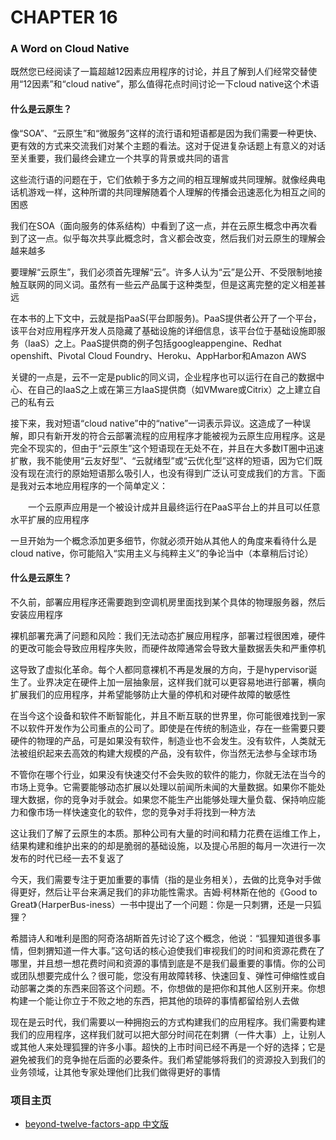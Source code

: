# CHAPTER 16
### A Word on Cloud Native

既然您已经阅读了一篇超越12因素应用程序的讨论，并且了解到人们经常交替使用“12因素”和“cloud native”，那么值得花点时间讨论一下cloud native这个术语

#### 什么是云原生？

像“SOA”、“云原生”和“微服务”这样的流行语和短语都是因为我们需要一种更快、更有效的方式来交流我们对某个主题的看法。这对于促进复杂话题上有意义的对话至关重要，我们最终会建立一个共享的背景或共同的语言

这些流行语的问题在于，它们依赖于多方之间的相互理解或共同理解。就像经典电话机游戏一样，这种所谓的共同理解随着个人理解的传播会迅速恶化为相互之间的困惑

我们在SOA（面向服务的体系结构）中看到了这一点，并在云原生概念中再次看到了这一点。似乎每次共享此概念时，含义都会改变，然后我们对云原生的理解会越来越多

要理解“云原生”，我们必须首先理解“云”。许多人认为“云”是公开、不受限制地接触互联网的同义词。虽然有一些云产品属于这种类型，但是这离完整的定义相差甚远



在本书的上下文中，云就是指PaaS(平台即服务)。PaaS提供者公开了一个平台，该平台对应用程序开发人员隐藏了基础设施的详细信息，该平台位于基础设施即服务（IaaS）之上。PaaS提供商的例子包括googleappengine、Redhat openshift、Pivotal Cloud Foundry、Heroku、AppHarbor和Amazon AWS

关键的一点是，云不一定是public的同义词，企业程序也可以运行在自己的数据中心、在自己的IaaS之上或在第三方IaaS提供商（如VMware或Citrix）之上建立自己的私有云

接下来，我对短语“cloud native”中的“native”一词表示异议。这造成了一种误解，即只有新开发的符合云部署流程的应用程序才能被视为云原生应用程序。这是完全不现实的，但由于“云原生”这个短语现在无处不在，并且在大多数IT圈中迅速扩散，我不能使用“云友好型”、“云就绪型”或“云优化型”这样的短语，因为它们既没有现在流行的原始短语那么吸引人，也没有得到广泛认可变成我们的方言。下面是我对云本地应用程序的一个简单定义：

&ensp;&ensp;&ensp;&ensp;一个云原声应用是一个被设计成并且最终运行在PaaS平台上的并且可以任意水平扩展的应用程序

一旦开始为一个概念添加更多细节，你就必须开始从其他人的角度来看待什么是cloud native，你可能陷入“实用主义与纯粹主义”的争论当中（本章稍后讨论）

#### 什么是云原生？

不久前，部署应用程序还需要跑到空调机房里面找到某个具体的物理服务器，然后安装应用程序

裸机部署充满了问题和风险：我们无法动态扩展应用程序，部署过程很困难，硬件的更改可能会导致应用程序失败，而硬件故障通常会导致大量数据丢失和严重停机

这导致了虚拟化革命。每个人都同意裸机不再是发展的方向，于是hypervisor诞生了。业界决定在硬件上加一层抽象层，这样我们就可以更容易地进行部署，横向扩展我们的应用程序，并希望能够防止大量的停机和对硬件故障的敏感性

在当今这个设备和软件不断智能化，并且不断互联的世界里，你可能很难找到一家不以软件开发作为公司重点的公司了。即使是在传统的制造业，存在一些需要只要硬件的物理的产品，可是如果没有软件，制造业也不会发生。没有软件，人类就无法被组织起来去高效的构建大规模的产品，没有软件，你当然无法参与全球市场

不管你在哪个行业，如果没有快速交付不会失败的软件的能力，你就无法在当今的市场上竞争。它需要能够动态扩展以处理以前闻所未闻的大量数据。如果你不能处理大数据，你的竞争对手就会。如果您不能生产出能够处理大量负载、保持响应能力和像市场一样快速变化的软件，您的竞争对手将找到一种方法

这让我们了解了云原生的本质。那种公司有大量的时间和精力花费在运维工作上，结果构建和维护出来的的却是脆弱的基础设施，以及提心吊胆的每月一次进行一次发布的时代已经一去不复返了

今天，我们需要专注于更加重要的事情（指的是业务相关），去做的比竞争对手做得更好，然后让平台来满足我们的非功能性需求。吉姆·柯林斯在他的《Good to Great》（HarperBus-iness）一书中提出了一个问题：你是一只刺猬，还是一只狐狸？

希腊诗人和唯利是图的阿奇洛胡斯首先讨论了这个概念，他说：“狐狸知道很多事情，但刺猬知道一件大事。”这句话的核心迫使我们审视我们的时间和资源花费在了哪里，并且想一想花费时间和资源的事情到底是不是我们最重要的事情。你的公司或团队想要完成什么？很可能，您没有用故障转移、快速回复、弹性可伸缩性或自动部署之类的东西来回答这个问题。不，你想做的是把你和其他人区别开来。你想构建一个能让你立于不败之地的东西，把其他的琐碎的事情都留给别人去做

现在是云时代，我们需要以一种拥抱云的方式构建我们的应用程序。我们需要构建我们的应用程序，这样我们就可以把大部分时间花在刺猬（一件大事）上，让别人或其他人来处理狐狸的许多小事。超快的上市时间已经不再是一个好的选择；它是避免被我们的竞争抛在后面的必要条件。我们希望能够将我们的资源投入到我们的业务领域，让其他专家处理他们比我们做得更好的事情

### 项目主页
* [beyond-twelve-factors-app 中文版](../README.md)
